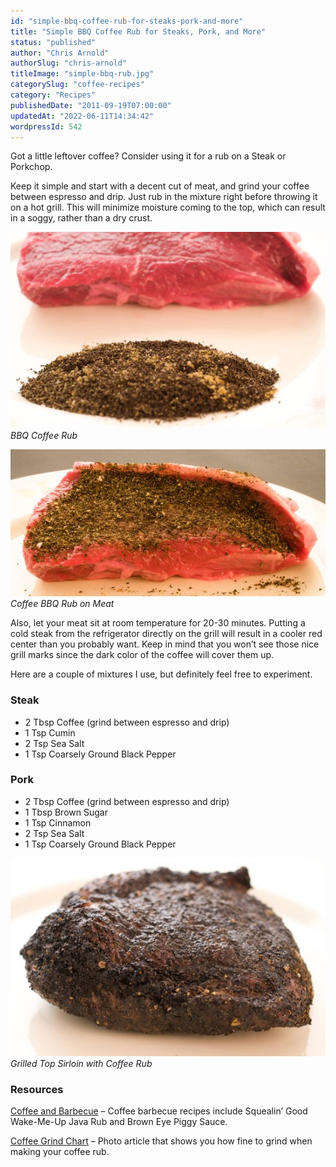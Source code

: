 ```yaml
---
id: "simple-bbq-coffee-rub-for-steaks-pork-and-more"
title: "Simple BBQ Coffee Rub for Steaks, Pork, and More"
status: "published"
author: "Chris Arnold"
authorSlug: "chris-arnold"
titleImage: "simple-bbq-rub.jpg"
categorySlug: "coffee-recipes"
category: "Recipes"
publishedDate: "2011-09-19T07:00:00"
updatedAt: "2022-06-11T14:34:42"
wordpressId: 542
---
```


Got a little leftover coffee? Consider using it for a rub on a Steak or Porkchop.

Keep it simple and start with a decent cut of meat, and grind your coffee between espresso and drip. Just rub in the mixture right before throwing it on a hot grill. This will minimize moisture coming to the top, which can result in a soggy, rather than a dry crust.

![bbq-coffee-rub](bbq-coffee-rub1.jpg)  
*BBQ Coffee Rub*

![Coffee BBQ Rub on Meat](bbq-rub-on-meat.jpg)  
*Coffee BBQ Rub on Meat*

Also, let your meat sit at room temperature for 20-30 minutes. Putting a cold steak from the refrigerator directly on the grill will result in a cooler red center than you probably want. Keep in mind that you won’t see those nice grill marks since the dark color of the coffee will cover them up.

Here are a couple of mixtures I use, but definitely feel free to experiment.

### Steak

-   2 Tbsp Coffee (grind between espresso and drip)
-   1 Tsp Cumin
-   2 Tsp Sea Salt
-   1 Tsp Coarsely Ground Black Pepper

### Pork

-   2 Tbsp Coffee (grind between espresso and drip)
-   1 Tbsp Brown Sugar
-   1 Tsp Cinnamon
-   2 Tsp Sea Salt
-   1 Tsp Coarsely Ground Black Pepper

![Grilled Top Sirloin with Coffee Rub](steak-cooked-with-coffee-rub.jpg)  
*Grilled Top Sirloin with Coffee Rub*

### Resources

[Coffee and Barbecue](/coffee-and-barbecue/) – Coffee barbecue recipes include Squealin’ Good Wake-Me-Up Java Rub and Brown Eye Piggy Sauce.

[Coffee Grind Chart](/coffee-grind-chart/) – Photo article that shows you how fine to grind when making your coffee rub.
